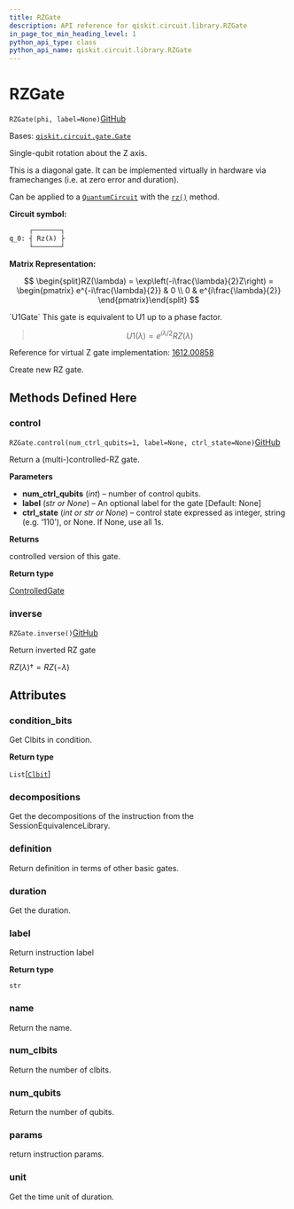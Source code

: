 ```yaml
---
title: RZGate
description: API reference for qiskit.circuit.library.RZGate
in_page_toc_min_heading_level: 1
python_api_type: class
python_api_name: qiskit.circuit.library.RZGate
---
```


# RZGate

<span id="qiskit.circuit.library.RZGate" />

`RZGate(phi, label=None)`[GitHub](https://github.com/qiskit/qiskit/tree/stable/0.21/qiskit/circuit/library/standard_gates/rz.py "view source code")

Bases: [`qiskit.circuit.gate.Gate`](qiskit.circuit.Gate "qiskit.circuit.gate.Gate")

Single-qubit rotation about the Z axis.

This is a diagonal gate. It can be implemented virtually in hardware via framechanges (i.e. at zero error and duration).

Can be applied to a [`QuantumCircuit`](qiskit.circuit.QuantumCircuit "qiskit.circuit.QuantumCircuit") with the [`rz()`](qiskit.circuit.QuantumCircuit#rz "qiskit.circuit.QuantumCircuit.rz") method.

**Circuit symbol:**

```python
     ┌───────┐
q_0: ┤ Rz(λ) ├
     └───────┘
```

**Matrix Representation:**

$$
\begin{split}RZ(\lambda) = \exp\left(-i\frac{\lambda}{2}Z\right) =
    \begin{pmatrix}
        e^{-i\frac{\lambda}{2}} & 0 \\
        0 & e^{i\frac{\lambda}{2}}
    \end{pmatrix}\end{split}
$$

<Admonition title="See also" type="note">
  `U1Gate` This gate is equivalent to U1 up to a phase factor.

  > $$
  > U1(\lambda) = e^{i{\lambda}/2}RZ(\lambda)
  > $$

  Reference for virtual Z gate implementation: [1612.00858](https://arxiv.org/abs/1612.00858)
</Admonition>

Create new RZ gate.

## Methods Defined Here

### control

<span id="qiskit.circuit.library.RZGate.control" />

`RZGate.control(num_ctrl_qubits=1, label=None, ctrl_state=None)`[GitHub](https://github.com/qiskit/qiskit/tree/stable/0.21/qiskit/circuit/library/standard_gates/rz.py "view source code")

Return a (multi-)controlled-RZ gate.

**Parameters**

*   **num\_ctrl\_qubits** (*int*) – number of control qubits.
*   **label** (*str or None*) – An optional label for the gate \[Default: None]
*   **ctrl\_state** (*int or str or None*) – control state expressed as integer, string (e.g. ‘110’), or None. If None, use all 1s.

**Returns**

controlled version of this gate.

**Return type**

[ControlledGate](qiskit.circuit.ControlledGate "qiskit.circuit.ControlledGate")

### inverse

<span id="qiskit.circuit.library.RZGate.inverse" />

`RZGate.inverse()`[GitHub](https://github.com/qiskit/qiskit/tree/stable/0.21/qiskit/circuit/library/standard_gates/rz.py "view source code")

Return inverted RZ gate

$RZ(\lambda){\dagger} = RZ(-\lambda)$

## Attributes

<span id="qiskit.circuit.library.RZGate.condition_bits" />

### condition\_bits

Get Clbits in condition.

**Return type**

`List`\[[`Clbit`](qiskit.circuit.Clbit "qiskit.circuit.classicalregister.Clbit")]

<span id="qiskit.circuit.library.RZGate.decompositions" />

### decompositions

Get the decompositions of the instruction from the SessionEquivalenceLibrary.

<span id="qiskit.circuit.library.RZGate.definition" />

### definition

Return definition in terms of other basic gates.

<span id="qiskit.circuit.library.RZGate.duration" />

### duration

Get the duration.

<span id="qiskit.circuit.library.RZGate.label" />

### label

Return instruction label

**Return type**

`str`

<span id="qiskit.circuit.library.RZGate.name" />

### name

Return the name.

<span id="qiskit.circuit.library.RZGate.num_clbits" />

### num\_clbits

Return the number of clbits.

<span id="qiskit.circuit.library.RZGate.num_qubits" />

### num\_qubits

Return the number of qubits.

<span id="qiskit.circuit.library.RZGate.params" />

### params

return instruction params.

<span id="qiskit.circuit.library.RZGate.unit" />

### unit

Get the time unit of duration.

